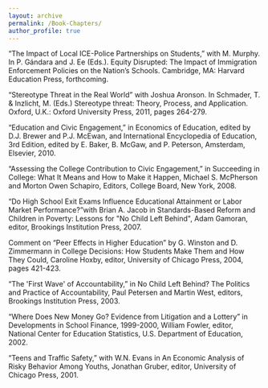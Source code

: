 ```yaml
---
layout: archive
permalink: /Book-Chapters/
author_profile: true
---
```


“The Impact of Local ICE-Police Partnerships on Students,” with M. Murphy. In P. Gándara and J. Ee (Eds.). Equity Disrupted: The Impact of Immigration Enforcement Policies on the Nation’s Schools. Cambridge, MA: Harvard Education Press, forthcoming.

“Stereotype Threat in the Real World” with Joshua Aronson. In Schmader, T. & Inzlicht, M. (Eds.) Stereotype threat: Theory, Process, and Application. Oxford, U.K.: Oxford University Press, 2011, pages 264-279.

“Education and Civic Engagement,” in Economics of Education, edited by D.J. Brewer and P.J. McEwan, and International Encyclopedia of Education, 3rd Edition, edited by E. Baker, B. McGaw, and P. Peterson, Amsterdam, Elsevier, 2010.

“Assessing the College Contribution to Civic Engagement,” in Succeeding in College: What It Means and How to Make it Happen, Michael S. McPherson and Morton Owen Schapiro, Editors, College Board, New York, 2008.

“Do High School Exit Exams Influence Educational Attainment or Labor Market Performance?”with Brian A. Jacob in Standards-Based Reform and Children in Poverty: Lessons for "No Child Left Behind", Adam Gamoran, editor, Brookings Institution Press, 2007.

Comment on “Peer Effects in Higher Education” by G. Winston and D. Zimmermann in College Decisions: How Students Make Them and How They Could, Caroline Hoxby, editor, University of Chicago Press, 2004, pages 421-423.

“The 'First Wave' of Accountability,” in No Child Left Behind? The Politics and Practice of Accountability, Paul Petersen and Martin West, editors, Brookings Institution Press, 2003.

“Where Does New Money Go? Evidence from Litigation and a Lottery” in Developments in School Finance, 1999-2000, William Fowler, editor, National Center for Education Statistics, U.S. Department of Education, 2002.

“Teens and Traffic Safety,” with W.N. Evans in An Economic Analysis of Risky Behavior Among Youths, Jonathan Gruber, editor, University of Chicago Press, 2001.

